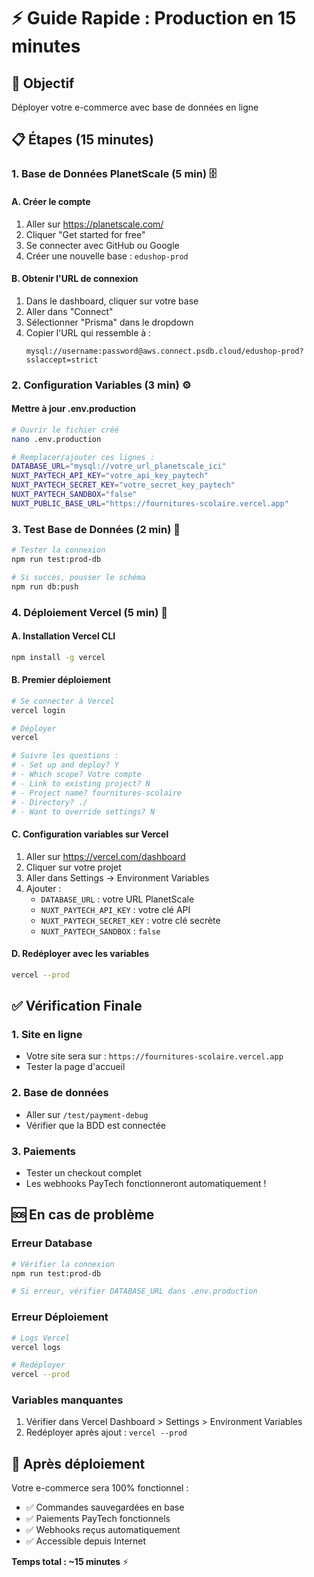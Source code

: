 # ⚡ Guide Rapide : Production en 15 minutes

## 🎯 Objectif

Déployer votre e-commerce avec base de données en ligne

## 📋 Étapes (15 minutes)

### 1. Base de Données PlanetScale (5 min) 🗄️

#### A. Créer le compte

1. Aller sur https://planetscale.com/
2. Cliquer "Get started for free"
3. Se connecter avec GitHub ou Google
4. Créer une nouvelle base : `edushop-prod`

#### B. Obtenir l'URL de connexion

1. Dans le dashboard, cliquer sur votre base
2. Aller dans "Connect"
3. Sélectionner "Prisma" dans le dropdown
4. Copier l'URL qui ressemble à :
   ```
   mysql://username:password@aws.connect.psdb.cloud/edushop-prod?sslaccept=strict
   ```

### 2. Configuration Variables (3 min) ⚙️

#### Mettre à jour .env.production

```bash
# Ouvrir le fichier créé
nano .env.production

# Remplacer/ajouter ces lignes :
DATABASE_URL="mysql://votre_url_planetscale_ici"
NUXT_PAYTECH_API_KEY="votre_api_key_paytech"
NUXT_PAYTECH_SECRET_KEY="votre_secret_key_paytech"
NUXT_PAYTECH_SANDBOX="false"
NUXT_PUBLIC_BASE_URL="https://fournitures-scolaire.vercel.app"
```

### 3. Test Base de Données (2 min) 🧪

```bash
# Tester la connexion
npm run test:prod-db

# Si succès, pousser le schéma
npm run db:push
```

### 4. Déploiement Vercel (5 min) 🚀

#### A. Installation Vercel CLI

```bash
npm install -g vercel
```

#### B. Premier déploiement

```bash
# Se connecter à Vercel
vercel login

# Déployer
vercel

# Suivre les questions :
# - Set up and deploy? Y
# - Which scope? Votre compte
# - Link to existing project? N
# - Project name? fournitures-scolaire
# - Directory? ./
# - Want to override settings? N
```

#### C. Configuration variables sur Vercel

1. Aller sur https://vercel.com/dashboard
2. Cliquer sur votre projet
3. Aller dans Settings → Environment Variables
4. Ajouter :
   - `DATABASE_URL` : votre URL PlanetScale
   - `NUXT_PAYTECH_API_KEY` : votre clé API
   - `NUXT_PAYTECH_SECRET_KEY` : votre clé secrète
   - `NUXT_PAYTECH_SANDBOX` : `false`

#### D. Redéployer avec les variables

```bash
vercel --prod
```

## ✅ Vérification Finale

### 1. Site en ligne

- Votre site sera sur : `https://fournitures-scolaire.vercel.app`
- Tester la page d'accueil

### 2. Base de données

- Aller sur `/test/payment-debug`
- Vérifier que la BDD est connectée

### 3. Paiements

- Tester un checkout complet
- Les webhooks PayTech fonctionneront automatiquement !

## 🆘 En cas de problème

### Erreur Database

```bash
# Vérifier la connexion
npm run test:prod-db

# Si erreur, vérifier DATABASE_URL dans .env.production
```

### Erreur Déploiement

```bash
# Logs Vercel
vercel logs

# Redéployer
vercel --prod
```

### Variables manquantes

1. Vérifier dans Vercel Dashboard > Settings > Environment Variables
2. Redéployer après ajout : `vercel --prod`

## 🎉 Après déploiement

Votre e-commerce sera 100% fonctionnel :

- ✅ Commandes sauvegardées en base
- ✅ Paiements PayTech fonctionnels
- ✅ Webhooks reçus automatiquement
- ✅ Accessible depuis Internet

**Temps total : ~15 minutes** ⚡
